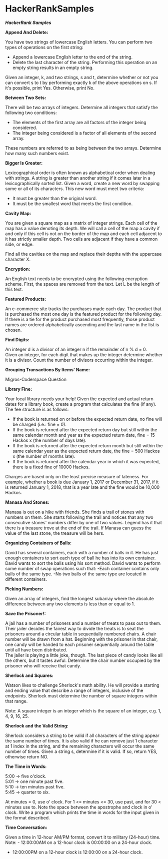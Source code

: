 # HackerRankSamples
***HackerRank Samples***

**Append And Delete:**

You have two strings of lowercase English letters. You can perform two types of operations on the first string:
- Append a lowercase English letter to the end of the string.
- Delete the last character of the string. Performing this operation on an empty string results in an empty string.

Given an integer, k, and two strings, s and t, determine whether or not you can convert s to t by performing exactly k of the above operations on s. If it's possible, print Yes. Otherwise, print No.

**Between Two Sets:**

There will be two arrays of integers. Determine all integers that satisfy the following two conditions:
- The elements of the first array are all factors of the integer being considered.
- The integer being considered is a factor of all elements of the second array.

These numbers are referred to as being between the two arrays. Determine how many such numbers exist.

**Bigger Is Greater:**

Lexicographical order is often known as alphabetical order when dealing with strings. A string is greater than another string if it comes later in a lexicographically 
sorted list. Given a word, create a new word by swapping some or all of its characters. This new word must meet two criteria:
- It must be greater than the original word.
- It must be the smallest word that meets the first condition.

**Cavity Map:**

You are given a square map as a matrix of integer strings. Each cell of the map has a value denoting its depth. We will call a cell of the map a cavity if and only if this cell is not on the border of the map and each cell adjacent to it has strictly smaller depth. Two cells are adjacent if they have a common side, or edge.

Find all the cavities on the map and replace their depths with the uppercase character X.

**Encryption:**

An English text needs to be encrypted using the following encryption scheme. First, the spaces are removed from the text. Let L be the length of this text.

**Featured Products:**

An e-commerce site tracks the purchases made each day. The product that is purchased the most one day is the featured product for the following day. If there is a tie for
the product purchased most frequently, those product names are ordered alphabetically ascending and the last name in the list is chosen.

**Find Digits:**

An integer d is a divisor of an integer n if the remainder of n % d = 0.  
Given an integer, for each digit that makes up the integer determine whether it is a divisor. Count the number of divisors occurring within the integer.

**Grouping Transactions By Items' Name:**

Migros-Coderspace Question

**Library Fine:**

Your local library needs your help! Given the expected and actual return dates for a library book, create a program that calculates the fine (if any). The fee structure is as follows:

- If the book is returned on or before the expected return date, no fine will be charged (i.e.: fine = 0).  
- If the book is returned after the expected return day but still within the same calendar month and year as the expected return date, fine = 15 Hackos x (the number of days late).  
- If the book is returned after the expected return month but still within the same calendar year as the expected return date, the fine = 500 Hackos x (the number of months late).  
- If the book is returned after the calendar year in which it was expected, there is a fixed fine of 10000 Hackos.  

Charges are based only on the least precise measure of lateness. For example, whether a book is due January 1, 2017 or December 31, 2017, if it is returned January 1, 2018, that is a year late and the fine would be 10,000 Hackos.

**Manasa And Stones:**

Manasa is out on a hike with friends. She finds a trail of stones with numbers on them. She starts following the trail and notices that any two consecutive stones' numbers differ by one of two values. Legend has it that there is a treasure trove at the end of the trail. If Manasa can guess the value of the last stone, the treasure will be hers.

**Organizing Containers of Balls:**

David has several containers, each with a number of balls in it. He has just enough containers to sort each type of ball he has into its own container. 
David wants to sort the balls using his sort method. David wants to perform some number of swap operations such that:
-Each container contains only balls of the same type.
-No two balls of the same type are located in different containers.

**Picking Numbers:**

Given an array of integers, find the longest subarray where the absolute difference between any two elements is less than or equal to 1.

**Save the Prisoner!:**

A jail has a number of prisoners and a number of treats to pass out to them. Their jailer decides the fairest way to divide the treats is to seat the prisoners 
around a circular table in sequentially numbered chairs. A chair number will be drawn from a hat. Beginning with the prisoner in that chair, one candy will be 
handed to each prisoner sequentially around the table until all have been distributed.  
The jailer is playing a little joke, though. The last piece of candy looks like all the others, but it tastes awful. Determine the chair number occupied by the prisoner 
who will receive that candy.

**Sherlock and Squares:**

Watson likes to challenge Sherlock's math ability. He will provide a starting and ending value that describe a range of integers, inclusive of the endpoints. Sherlock must determine the number of square integers within that range.

Note: A square integer is an integer which is the square of an integer, e.g. 1, 4, 9, 16, 25.

**Sherlock and the Valid String:**

Sherlock considers a string to be valid if all characters of the string appear the same number of times. It is also valid if he can remove just 1 character at 1 index 
in the string, and the remaining characters will occur the same number of times. Given a string s, determine if it is valid. If so, return YES, otherwise return NO.

**The Time in Words:**

5:00 -> five o'clock.  
5:01 -> one minute past five.  
5:10 -> ten minutes past five.  
5:45 -> quarter to six.  

At minutes = 0, use o' clock. For 1 <= minutes <= 30, use past, and for 30 < minutes use to. Note the space between the apostrophe and clock in o' clock. 
Write a program which prints the time in words for the input given in the format described.

**Time Conversation:**

Given a time in 12-hour AM/PM format, convert it to military (24-hour) time.  
Note: - 12:00:00AM on a 12-hour clock is 00:00:00 on a 24-hour clock.
- 12:00:00PM on a 12-hour clock is 12:00:00 on a 24-hour clock.
